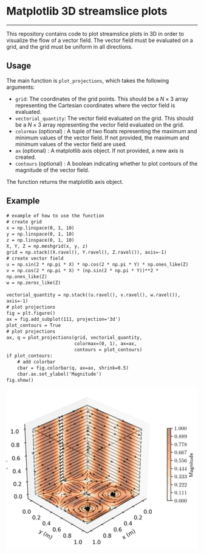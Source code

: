 # Matplotlib 3D streamslice plots

____

This repository contains code to plot streamslice plots in 3D in order
to visualize the flow of a vector field. The vector field must be evaluated
on a grid, and the grid must be uniform in all directions. 

## Usage

The main function is `plot_projections`, which takes the following arguments:

* `grid`: The coordinates of the grid points. This should be a $N \times 3$ array
representing the Cartesian coordinates where the vector field is evaluated.
* `vectorial_quantity`: The vector field evaluated on the grid. This should be a $N \times 3$ array
representing the vector field evaluated on the grid.
* `colormax` (optional) : A tuple of two floats representing the maximum and minimum values of the vector field. 
If not provided, the maximum and minimum values of the vector field are used.
* `ax` (optional) : A matplotlib axis object. If not provided, a new axis is created.
* `contours` (optional) : A boolean indicating whether to plot contours of the magnitude of the vector field.

The function returns the matplotlib axis object.

## Example

```
# example of how to use the function
# create grid
x = np.linspace(0, 1, 10)
y = np.linspace(0, 1, 10)
z = np.linspace(0, 1, 10)
X, Y, Z = np.meshgrid(x, y, z)
grid = np.stack((X.ravel(), Y.ravel(), Z.ravel()), axis=-1)
# create vector field
u = np.sin(2 * np.pi * X) * np.cos(2 * np.pi * Y) * np.ones_like(Z)
v = np.cos(2 * np.pi * X) * (np.sin(2 * np.pi * Y))**2 * np.ones_like(Z)
w = np.zeros_like(Z)

vectorial_quantity = np.stack((u.ravel(), v.ravel(), w.ravel()), axis=-1)
# plot projections
fig = plt.figure()
ax = fig.add_subplot(111, projection='3d')
plot_contours = True
# plot projections
ax, q = plot_projections(grid, vectorial_quantity,
                         colormax=(0, 1), ax=ax,
                         contours = plot_contours)
if plot_contours:
    # add colorbar
    cbar = fig.colorbar(q, ax=ax, shrink=0.5)
    cbar.ax.set_ylabel('Magnitude')
fig.show()
```
![Example plot with contour of magnitude](projection_contours.png)



